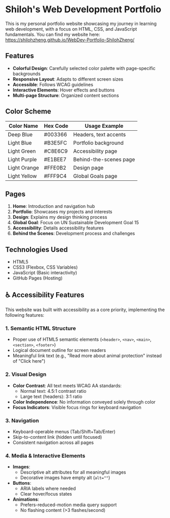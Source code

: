 # Shiloh's Web Development Portfolio

This is my personal portfolio website showcasing my journey in learning web development, with a focus on HTML, CSS, and JavaScript fundamentals.
You can find my website here: https://shilohzheng.github.io/WebDev-Portfolio-ShilohZheng/

## Features

- **Colorful Design**: Carefully selected color palette with page-specific backgrounds
- **Responsive Layout**: Adapts to different screen sizes
- **Accessible**: Follows WCAG guidelines
- **Interactive Elements**: Hover effects and buttons
- **Multi-page Structure**: Organized content sections

## Color Scheme

| Color Name       | Hex Code  | Usage Example         |
|------------------|----------|-----------------------|
| Deep Blue        | #003366  | Headers, text accents |
| Light Blue       | #B3E5FC  | Portfolio background  |
| Light Green      | #C8E6C9  | Accessibility page    |
| Light Purple     | #E1BEE7  | Behind-the-scenes page|
| Light Orange     | #FFE0B2  | Design page           |
| Light Yellow     | #FFF9C4  | Global Goals page     |

## Pages

1. **Home**: Introduction and navigation hub
2. **Portfolio**: Showcases my projects and interests
3. **Design**: Explains my design thinking process
4. **Global Goal**: Focus on UN Sustainable Development Goal 15
5. **Accessibility**: Details accessibility features
6. **Behind the Scenes**: Development process and challenges

## Technologies Used

- HTML5
- CSS3 (Flexbox, CSS Variables)
- JavaScript (Basic interactivity)
- GitHub Pages (Hosting)

## ♿ Accessibility Features

This website was built with accessibility as a core priority, implementing the following features:

### **1. Semantic HTML Structure**
- Proper use of HTML5 semantic elements (`<header>`, `<nav>`, `<main>`, `<section>`, `<footer>`)
- Logical document outline for screen readers
- Meaningful link text (e.g., "Read more about animal protection" instead of "Click here")

### **2. Visual Design**
- **Color Contrast**: All text meets WCAG AA standards:
  - Normal text: 4.5:1 contrast ratio
  - Large text (headers): 3:1 ratio
- **Color Independence**: No information conveyed solely through color
- **Focus Indicators**: Visible focus rings for keyboard navigation

### **3. Navigation**
- Keyboard-operable menus (Tab/Shift+Tab/Enter)
- Skip-to-content link (hidden until focused)
- Consistent navigation across all pages

### **4. Media & Interactive Elements**
- **Images**: 
  - Descriptive alt attributes for all meaningful images
  - Decorative images have empty alt (`alt=""`)
- **Buttons**: 
  - ARIA labels where needed
  - Clear hover/focus states
- **Animations**:
  - Prefers-reduced-motion media query support
  - No flashing content (>3 flashes/second)
